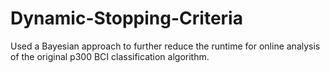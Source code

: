 # Dynamic-Stopping-Criteria

Used a Bayesian approach to further reduce the runtime for online analysis of the original p300 BCI classification algorithm. 
